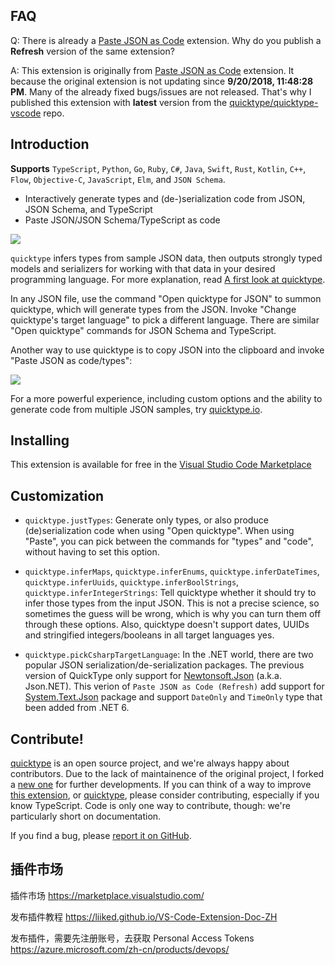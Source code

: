 

## FAQ

Q: There is already a [Paste JSON as Code](https://marketplace.visualstudio.com/items?itemName=quicktype.quicktype) extension. Why do you publish a **Refresh** version of the same extension?

A: This extension is originally from [Paste JSON as Code](https://marketplace.visualstudio.com/items?itemName=quicktype.quicktype) extension. It because the original extension is not updating since **9/20/2018, 11:48:28 PM**. Many of the already fixed bugs/issues are not released. That's why I published this extension with **latest** version from the [quicktype/quicktype-vscode](https://github.com/quicktype/quicktype-vscode) repo.

## Introduction

**Supports** `TypeScript`, `Python`, `Go`, `Ruby`, `C#`, `Java`, `Swift`, `Rust`, `Kotlin`, `C++`, `Flow`, `Objective-C`, `JavaScript`, `Elm`, and `JSON Schema`.

-   Interactively generate types and (de-)serialization code from JSON, JSON Schema, and TypeScript
-   Paste JSON/JSON Schema/TypeScript as code

![](https://raw.githubusercontent.com/quicktype/quicktype-vscode/master/media/demo-interactive.gif)

`quicktype` infers types from sample JSON data, then outputs strongly typed models and serializers for working with that data in your desired programming language. For more explanation, read [A first look at quicktype](http://blog.quicktype.io/first-look/).

In any JSON file, use the command "Open quicktype for JSON" to summon quicktype, which will generate types from the JSON. Invoke "Change quicktype's target language" to pick a different language. There are similar "Open quicktype" commands for JSON Schema and TypeScript.

Another way to use quicktype is to copy JSON into the clipboard and invoke "Paste JSON as code/types":

![](https://raw.githubusercontent.com/quicktype/quicktype-vscode/master/media/demo.gif)

For a more powerful experience, including custom options and the ability to generate code from multiple JSON samples, try [quicktype.io](https://app.quicktype.io).

## Installing

This extension is available for free in the [Visual Studio Code Marketplace](https://marketplace.visualstudio.com/items/doggy8088.quicktype-refresh)

## Customization

- `quicktype.justTypes`: Generate only types, or also produce (de)serialization code when using "Open quicktype". When using "Paste", you can pick between the commands for "types" and "code", without having to set this option.

- `quicktype.inferMaps`, `quicktype.inferEnums`, `quicktype.inferDateTimes`, `quicktype.inferUuids`, `quicktype.inferBoolStrings`, `quicktype.inferIntegerStrings`: Tell quicktype whether it should try to infer those types from the input JSON. This is not a precise science, so sometimes the guess will be wrong, which is why you can turn them off through these options. Also, quicktype doesn't support dates, UUIDs and stringified integers/booleans in all target languages yes.

- `quicktype.pickCsharpTargetLanguage`: In the .NET world, there are two popular JSON serialization/de-serialization packages. The previous version of QuickType only support for [Newtonsoft.Json](https://www.nuget.org/packages/Newtonsoft.Json) (a.k.a. Json.NET). This verion of `Paste JSON as Code (Refresh)` add support for [System.Text.Json](https://www.nuget.org/packages/System.Text.Json) package and support `DateOnly` and `TimeOnly` type that been added from .NET 6.

## Contribute!

[quicktype](https://github.com/quicktype/quicktype) is an open source project, and we're always happy about contributors. Due to the lack of maintainence of the original project, I forked a [new one](https://github.com/doggy8088/quicktype) for further developments.  If you can think of a way to improve [this extension](https://github.com/doggy8088/quicktype-vscode-refresh), or [quicktype](https://github.com/doggy8088/quicktype), please consider contributing, especially if you know TypeScript. Code is only one way to contribute, though: we're particularly short on documentation.

If you find a bug, please [report it on GitHub](https://github.com/doggy8088/quicktype-vscode-refresh/issues).

## 插件市场

插件市场
https://marketplace.visualstudio.com/

发布插件教程
https://liiked.github.io/VS-Code-Extension-Doc-ZH

发布插件，需要先注册账号，去获取 Personal Access Tokens
https://azure.microsoft.com/zh-cn/products/devops/

